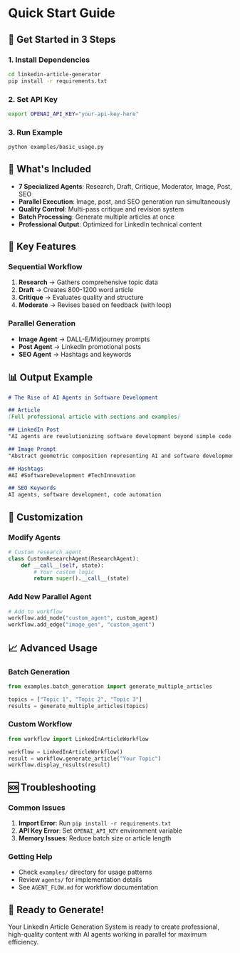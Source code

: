 # Quick Start Guide

## 🚀 Get Started in 3 Steps

### 1. Install Dependencies
```bash
cd linkedin-article-generator
pip install -r requirements.txt
```

### 2. Set API Key
```bash
export OPENAI_API_KEY="your-api-key-here"
```

### 3. Run Example
```bash
python examples/basic_usage.py
```

## 📁 What's Included

- **7 Specialized Agents**: Research, Draft, Critique, Moderator, Image, Post, SEO
- **Parallel Execution**: Image, post, and SEO generation run simultaneously
- **Quality Control**: Multi-pass critique and revision system
- **Batch Processing**: Generate multiple articles at once
- **Professional Output**: Optimized for LinkedIn technical content

## 🎯 Key Features

### Sequential Workflow
1. **Research** → Gathers comprehensive topic data
2. **Draft** → Creates 800-1200 word article
3. **Critique** → Evaluates quality and structure
4. **Moderate** → Revises based on feedback (with loop)

### Parallel Generation
- **Image Agent** → DALL-E/Midjourney prompts
- **Post Agent** → LinkedIn promotional posts
- **SEO Agent** → Hashtags and keywords

## 📊 Output Example

```markdown
# The Rise of AI Agents in Software Development

## Article
[Full professional article with sections and examples]

## LinkedIn Post
"AI agents are revolutionizing software development beyond simple code completion..."

## Image Prompt
"Abstract geometric composition representing AI and software development..."

## Hashtags
#AI #SoftwareDevelopment #TechInnovation

## SEO Keywords
AI agents, software development, code automation
```

## 🔧 Customization

### Modify Agents
```python
# Custom research agent
class CustomResearchAgent(ResearchAgent):
    def __call__(self, state):
        # Your custom logic
        return super().__call__(state)
```

### Add New Parallel Agent
```python
# Add to workflow
workflow.add_node("custom_agent", custom_agent)
workflow.add_edge("image_gen", "custom_agent")
```

## 📈 Advanced Usage

### Batch Generation
```python
from examples.batch_generation import generate_multiple_articles

topics = ["Topic 1", "Topic 2", "Topic 3"]
results = generate_multiple_articles(topics)
```

### Custom Workflow
```python
from workflow import LinkedInArticleWorkflow

workflow = LinkedInArticleWorkflow()
result = workflow.generate_article("Your Topic")
workflow.display_results(result)
```

## 🆘 Troubleshooting

### Common Issues
1. **Import Error**: Run `pip install -r requirements.txt`
2. **API Key Error**: Set `OPENAI_API_KEY` environment variable
3. **Memory Issues**: Reduce batch size or article length

### Getting Help
- Check `examples/` directory for usage patterns
- Review `agents/` for implementation details
- See `AGENT_FLOW.md` for workflow documentation

## 🎉 Ready to Generate!

Your LinkedIn Article Generation System is ready to create professional, high-quality content with AI agents working in parallel for maximum efficiency.
